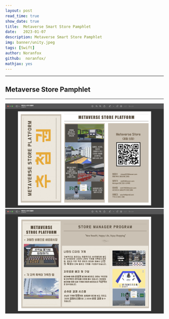 ```yaml
---
layout: post
read_time: true
show_date: true
title:  Metaverse Smart Store Pamphlet
date:   2023-01-07
description: Metaverse Smart Store Pamphlet
img: banner/unity.jpeg
tags: [Swift]
author: Noranfox
github:  noranfox/
mathjax: yes
---
```


---
## Metaverse Store Pamphlet
---

![Metaverse1](assets/img/posts/Metaverse/metaverse1.png)
![Metaverse2](assets/img/posts/Metaverse/metaverse2.png)